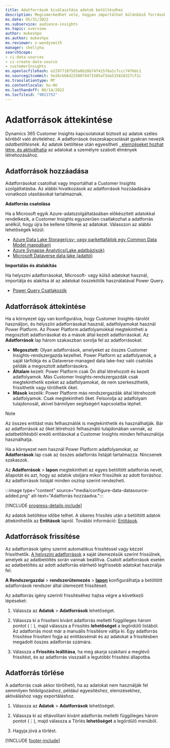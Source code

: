 ```yaml
---
title: Adatforrások kiválasztása adatok betöltéséhez
description: Megismerkedhet vele, hogyan importálhat különböző forrásokból származó adatokat.
ms.date: 05/31/2022
ms.subservice: audience-insights
ms.topic: overview
author: mukeshpo
ms.author: mukeshpo
ms.reviewer: v-wendysmith
manager: shellyha
searchScope:
- ci-data-sources
- ci-create-data-source
- customerInsights
ms.openlocfilehash: e22977107565a0b28b74f41576a1c7ccc74f6dc1
ms.sourcegitcommit: 5e26cbb6d2258074471505af2da515818327cf2c
ms.translationtype: MT
ms.contentlocale: hu-HU
ms.lasthandoff: 06/14/2022
ms.locfileid: "9011752"
---
```

# <a name="data-sources-overview"></a>Adatforrások áttekintése

Dynamics 365 Customer Insights kapcsolatokat biztosít az adatok széles köréből való átviteléhez. A adatforrások összeskapcsolását gyakran nevezik *adatbetöltésnek*. Az adatok betöltése után egyesítheti [, elemzéseket hozhat létre, és aktiválhatja](data-unification.md) az adatokat a személyre szabott élmények létrehozásához.

## <a name="add-data-sources"></a>Adatforrások hozzáadása

Adatforrásokat csatolhat vagy importálhat a Customer Insights szolgáltatásba. Az alábbi hivatkozások az adatforrások hozzáadására vonatkozó utasításokat tartalmaznak.

**Adatforrás csatolása**

Ha a Microsoft egyik Azure-adatszolgáltatásában előkészített adatokkal rendelkezik, a Customer Insights egyszerűen csatlakozhat a adatforrás anélkül, hogy újra be kellene töltenie az adatokat. Válasszon az alábbi lehetőségek közül:
- [Azure Data Lake Storage(csv- vagy parkettafájlok egy Common Data Model mappában)](connect-common-data-model.md)
- [Azure Synapse Analytics(Lake adatbázisok)](connect-synapse.md)
- [Microsoft Dataverse data lake (adattó)](connect-dataverse-managed-lake.md)

**Importálás és átalakítás**

Ha helyszíni adatforrásokat, Microsoft- vagy külső adatokat használ, importálja és alakítsa át az adatokat összekötők használatával Power Query.
- [Power Query Csatlakozók](connect-power-query.md)

## <a name="review-data-sources"></a>Adatforrások áttekintése

Ha a környezet úgy van konfigurálva, hogy Customer Insights-tárolót használjon, és helyszíni adatforrásokat használ, adatfolyamokat használ Power Platform. Az Power Platform adatfolyamokkal megtekintheti a megosztott adatforrásokat és a mások által kezelt adatforrásokat. Az **Adatforrások** lap három szakaszban sorolja fel az adatforrásokat:
- **Megosztott**: Olyan adatforrások, amelyeket az összes Customer Insights-rendszergazda kezelhet. Power Platform az adatfolyamok, a saját tárfiókja és a Dataverse-managed data lake-hez való csatolás példák a megosztott adatforrásokra.
- **Általam** kezelt: Power Platform csak Ön által létrehozott és kezelt adatfolyamok. Más Customer Insights-rendszergazdák csak megtekinthetik ezeket az adatfolyamokat, de nem szerkeszthetik, frissíthetik vagy törölhetik őket.
- **Mások** kezelik: Power Platform más rendszergazdák által létrehozott adatfolyamok. Csak megtekintheti őket. Felsorolja az adatfolyam tulajdonosát, akivel bármilyen segítségért kapcsolatba léphet.
> [!NOTE]
> Az összes entitást más felhasználók is megtekinthetik és használhatják. Bár az adatforrások az őket létrehozó felhasználó tulajdonában vannak, az adatbetöltésből eredő entitásokat a Customer Insights minden felhasználója használhatja.

Ha a környezet nem használ Power Platform adatfolyamokat, az **Adatforrások** lap csak az összes adatforrás listáját tartalmazza. Nincsenek szakaszok.

Az **Adatforrások** > **lapon** megtekintheti az egyes betöltött adatforrás nevét, állapotát és azt, hogy az adatok utoljára mikor frissültek az adott forráshoz. Az adatforrások listáját minden oszlop szerint rendezheti.

:::image type="content" source="media/configure-data-datasource-added.png" alt-text="Adatforrás hozzáadva.":::

[!INCLUDE [progress-details-include](includes/progress-details-pane.md)]

Az adatok betöltése időbe telhet. A sikeres frissítés után a betöltött adatok áttekinthetők az **Entitások** lapról. További információ: [Entitások](entities.md).

## <a name="refresh-data-sources"></a>Adatforrások frissítése

Az adatforrások igény szerint automatikus frissítéssel vagy kézzel frissíthetők. [A helyszíni adatforrások](connect-power-query.md#add-data-from-on-premises-data-sources) a saját ütemezésük szerint frissülnek, amelyek az adatbetöltés során vannak beállítva. Csatolt adatforrások esetén az adatbetöltés az adott adatforrás elérhető legfrissebb adatokat használja fel.

**A Rendszergazdai** > **rendszerütemezés** > [**lapon**](system.md#schedule-tab) konfigurálhatja a betöltött adatforrások rendszer által ütemezett frissítéseit.

Az adatforrás igény szerinti frissítéséhez hajtsa végre a következő lépéseket:

1. Válassza az **Adatok** > **Adatforrások** lehetőséget.

1. Válassza ki a frissíteni kívánt adatforrás melletti függőleges három pontot (&vellip;), majd válassza a Frissítés **lehetőséget** a legördülő listából. Az adatforrás most már a manuális frissítésre váltja ki. Egy adatforrás frissítése frissíteni fogja az entitássémát és az adatokat a frissítésben megadott összes adatforrás számára.

1. Válassza a **Frissítés leállítása**, ha meg akarja szakítani a meglévő frissítést, és az adatforrás visszaáll a legutóbbi frissítési állapotba.

## <a name="delete-a-data-source"></a>Adatforrás törlése

A adatforrás csak akkor törölhető, ha az adatokat nem használják fel semmilyen feldolgozáshoz, például egyesítéshez, elemzésekhez, aktiváláshoz vagy exportáláshoz.

1. Válassza az **Adatok** > **Adatforrások** lehetőséget.

2. Válassza ki az eltávolítani kívánt adatforrás melletti függőleges három pontot (&vellip;), majd válassza a Törlés **lehetőséget** a legördülő menüből.

3. Hagyja jóvá a törlést.


[!INCLUDE [footer-include](includes/footer-banner.md)]
